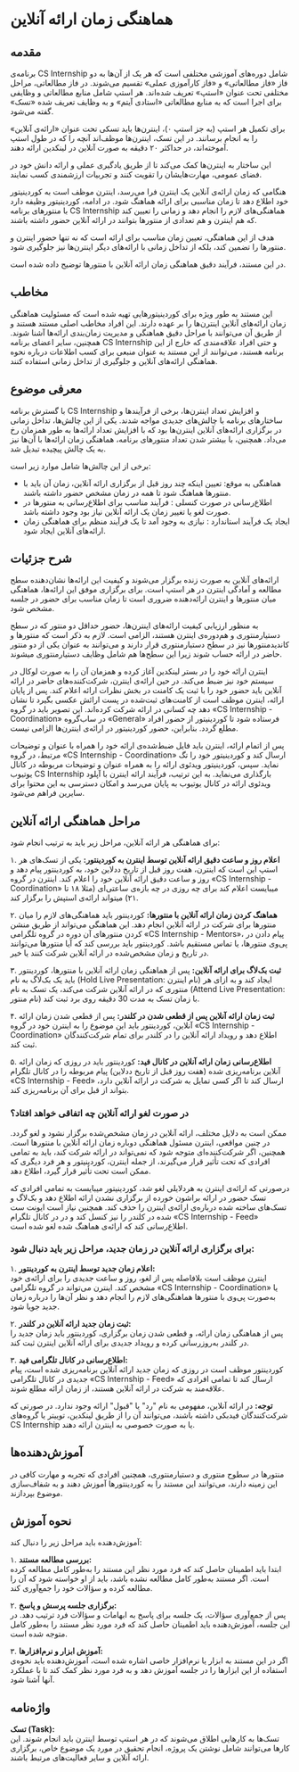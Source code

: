 # هماهنگی زمان ارائه آنلاین

## مقدمه

برنامه‌ی CS Internship شامل دوره‌های آموزشی مختلفی است که هر یک از آن‌ها به دو فاز «فاز مطالعاتی» و «فاز کارآموزی عملی» تقسیم می‌شوند. در فاز مطالعاتی، مراحل مختلفی تحت عنوان «استپ» تعریف شده‌اند. هر استپ شامل منابع مطالعاتی و وظایفی برای اجرا است که به منابع مطالعاتی «استادی آیتم» و به وظایف تعریف شده «تسک» گفته می‌شود.

برای تکمیل هر استپ (به جز استپ ۰)، اینترن‌ها باید تسکی تحت عنوان «ارائه‌ی آنلاین» را به انجام برسانند. در این تسک، اینترن‌ها موظف‌اند آنچه را که در طول استپ آموخته‌اند، در حداکثر ۲۰ دقیقه به صورت آنلاین در لینکدین ارائه دهند.

این ساختار به اینترن‌ها کمک می‌کند تا از طریق یادگیری عملی و ارائه دانش خود در فضای عمومی، مهارت‌هایشان را تقویت کنند و تجربیات ارزشمندی کسب نمایند.

هنگامی که زمان ارائه‌ی آنلاین یک اینترن فرا می‌رسد، اینترن موظف است به کوردینیتور خود اطلاع دهد تا زمان مناسبی برای ارائه هماهنگ شود. در ادامه، کوردینیتور وظیفه دارد با منتورهای برنامه CS Internship هماهنگی‌های لازم را انجام دهد و زمانی را تعیین کند که هم اینترن و هم تعدادی از منتورها بتوانند در ارائه آنلاین حضور داشته باشند.

هدف از این هماهنگی، تعیین زمان مناسب برای ارائه است که نه تنها حضور اینترن و منتورها را تضمین کند، بلکه از تداخل زمانی با ارائه‌های دیگر اینترن‌ها نیز جلوگیری شود.

در این مستند، فرآیند دقیق هماهنگی زمان ارائه آنلاین با منتورها توضیح داده شده است.

## مخاطب

این مستند به طور ویژه برای کوردینیتورهایی تهیه شده است که مسئولیت هماهنگی زمان ارائه‌های آنلاین اینترن‌ها را بر عهده دارند. این افراد مخاطب اصلی مستند هستند و از طریق آن می‌توانند با مراحل دقیق هماهنگی و مدیریت زمان‌بندی ارائه‌ها آشنا شوند. همچنین، سایر اعضای برنامه CS Internship و حتی افراد علاقه‌مندی که خارج از این برنامه هستند، می‌توانند از این مستند به عنوان منبعی برای کسب اطلاعات درباره نحوه هماهنگی ارائه‌های آنلاین و جلوگیری از تداخل زمانی استفاده کنند.

## معرفی موضوع

با گسترش برنامه CS Internship و افزایش تعداد اینترن‌ها، برخی از فرآیندها و ساختارهای برنامه با چالش‌های جدیدی مواجه شدند. یکی از این چالش‌ها، تداخل زمانی در برگزاری ارائه‌های آنلاین اینترن‌ها بود که با افزایش تعداد ارائه‌ها به طور همزمان رخ می‌داد. همچنین، با بیشتر شدن تعداد منتورهای برنامه، هماهنگی زمان ارائه‌ها با آن‌ها نیز به یک چالش پیچیده تبدیل شد.

برخی از این چالش‌ها شامل موارد زیر است:

- هماهنگی به موقع: تعیین اینکه چند روز قبل از برگزاری ارائه آنلاین، زمان آن باید با منتورها هماهنگ شود تا همه در زمان مشخص حضور داشته باشند.
- اطلاع‌رسانی در صورت کنسلی : فرآیند مناسب برای اطلاع‌رسانی به منتورها در صورت لغو یا تغییر زمان یک ارائه آنلاین نیاز بود وجود داشته باشد.
- ایجاد یک فرآیند استاندارد : نیازی به وجود آمد تا یک فرآیند منظم برای هماهنگی زمان ارائه‌های آنلاین ایجاد شود.

## شرح جزئیات

ارائه‌های آنلاین به صورت زنده برگزار می‌شوند و کیفیت این ارائه‌ها نشان‌دهنده سطح مطالعه و آمادگی اینترن در هر استپ است. برای برگزاری موفق این ارائه‌ها، هماهنگی میان منتورها و اینترن ارائه‌دهنده ضروری است تا زمان مناسب برای حضور در جلسه مشخص شود.

به منظور ارزیابی کیفیت ارائه‌های اینترن‌ها، حضور حداقل دو منتور که در سطح دستیارمنتوری و هم‌دوره‌ی اینترن هستند، الزامی است. لازم به ذکر است که منتورها و کاندیدمنتورها نیز در سطح دستیارمنتوری قرار دارند و می‌توانند به عنوان یکی از دو منتور حاضر در ارائه حساب شوند زیرا این سطح‌ها هم شامل وظایف دستیارمنتوری میشوند.

اینترن ارائه خود را در بستر لینکدین آغاز کرده و همزمان آن را به صورت لوکال در سیستم خود نیز ضبط می‌کند. در حین ارائه‌ی اینترن، شرکت‌کننده‌های حاضر در ارائه آنلاین باید حضور خود را با ثبت یک کامنت در بخش نظرات ارائه اعلام کند. پس از پایان ارائه، اینترن موظف است از کامنت‌های ثبت‌شده در پست ارائش عکسی بگیرد تا نشان دهد چه کسانی در ارائه شرکت کرده‌اند. این تصویر باید در گروه «CS Internship - Coordination» در ساب‌گروه «General» فرستاده شود تا کوردینیتور از حضور افراد مطلع گردد. بنابراین، حضور کوردینیتور در ارائه‌ی اینترن‌ها الزامی نیست.

پس از اتمام ارائه، اینترن باید فایل ضبط‌شده‌ی ارائه خود را همراه با عنوان و توضیحات مرتبط، در گروه «CS Internship - Coordination» ارسال کند و کوردینیتور خود را تگ نماید. سپس، کوردینیتور ویدئوی ارائه را به همراه عنوان و توضیحات مربوطه در کانال یوتیوب CS Internship بارگذاری می‌نماید. به این ترتیب، فرآیند ارائه اینترن با آپلود ویدئوی ارائه در کانال یوتیوب به پایان می‌رسد و امکان دسترسی به این محتوا برای سایرین فراهم می‌شود.

## مراحل هماهنگی ارائه آنلاین

برای هماهنگی هر ارائه آنلاین، مراحل زیر باید به ترتیب انجام شود:

۱. **اعلام روز و ساعت دقیق ارائه آنلاین توسط اینترن به کوردینتور:** 
   یکی از تسک‌های هر استپ این است که اینترن، هفت روز قبل از تاریخ ددلاین خود، به کوردینتور پیام دهد و روز و ساعت دقیق ارائه آنلاین خود را اعلام کند. اینترن در گروه «CS Internship - Coordination» میبایست اعلام کند برای چه روزی در چه بازه‌ی ساعتی‌ای (مثلا ۱۸ تا ۲۱) میتواند ارائه‌ی استپش را برگزار کند.

۲. **هماهنگ کردن زمان ارائه آنلاین با منتورها:** 
   کوردینتور باید هماهنگی‌های لازم را میان منتورها برای شرکت در ارائه آنلاین انجام دهد. این هماهنگی می‌تواند از طریق منشن کردن منتورهای آن دوره در گروه تلگرامی «CS Internship - Mentors»، پیام دادن در پی‌وی منتورها، یا تماس مستقیم باشد. کوردینتور باید بررسی کند که آیا منتورها می‌توانند در تاریخ و زمان مشخص‌شده در ارائه آنلاین شرکت کنند یا خیر.

۳. **ثبت بک‌لاگ برای ارائه آنلاین:** 
   پس از هماهنگی زمان ارائه آنلاین با منتورها، کوردینتور باید یک بک‌لاگ به نام (Hold Live Presentation: نام اینترن) ایجاد کند و به ازای هر منتوری که در ارائه آنلاین شرکت می‌کند، یک تسک به نام (Attend Live Presentation: نام منتور) با زمان تسک به مدت 30 دقیقه روی برد ثبت کند.

۴. **ثبت زمان ارائه آنلاین پس از قطعی شدن در کلندر:** 
   پس از قطعی شدن زمان ارائه آنلاین، کوردینتور باید این موضوع را به اینترن خود در گروه «CS Internship - Coordination» اطلاع دهد و رویداد ارائه آنلاین را در کلندر برای تمام شرکت‌کنندگان ثبت کند.

۵. **اطلاع‌رسانی زمان ارائه آنلاین در کانال فید:** 
   کوردینتور باید در روزی که زمان ارائه آنلاین برنامه‌ریزی شده (هفت روز قبل از تاریخ ددلاین) پیام مربوطه را در کانال تلگرام «CS Internship - Feed» ارسال کند تا اگر کسی تمایل به شرکت در ارائه آنلاین دارد، بتواند از قبل برای آن برنامه‌ریزی کند.


### در صورت لغو ارائه آنلاین چه اتفاقی خواهد افتاد؟

ممکن است به دلایل مختلف، ارائه آنلاین در زمان مشخص‌شده برگزار نشود و لغو گردد. در چنین مواقعی، اینترن مسئول هماهنگی دوباره زمان ارائه آنلاین با منتورها است. همچنین، اگر شرکت‌کننده‌ای متوجه شود که نمی‌تواند در ارائه شرکت کند، باید به تمامی افرادی که تحت تأثیر قرار می‌گیرند، از جمله اینترن، کوردینیتور و هر فرد دیگری که ممکن است تحت تأثیر قرار گیرد، اطلاع دهد. 

درصورتی که ارائه‌ی اینترن به هردلایلی لغو شد، کوردینیتور میبایست به تمامی افرادی که تسک حضور در ارائه براشون خورده از برگزاری نشدن ارائه اطلاع دهد و بک‌لاگ و تسک‌های ساخته شده درباره‌ی ارائه‌ی اینترن را حذف کند. همچنین نیاز است ایونت ست شده در کلندر را نیز کنسل کند و در در کانال تلگرام «CS Internship - Feed» اطلاع‌رسانی کند که ارائه‌ی هماهنگ شده لغو شده است.

### برای برگزاری ارائه آنلاین در زمان جدید، مراحل زیر باید دنبال شود:

۱. **اعلام زمان جدید توسط اینترن به کوردینتور:**  
   اینترن موظف است بلافاصله پس از لغو، روز و ساعت جدیدی را برای ارائه‌ی خود مشخص کند. اینترن می‌تواند در گروه تلگرامی «CS Internship - Coordination» یا به‌صورت پی‌وی با منتورها هماهنگی‌های لازم را انجام دهد و نظر آن‌ها را درباره زمان جدید جویا شود.

۲. **ثبت زمان جدید ارائه آنلاین در کلندر:**  
   پس از هماهنگی زمان ارائه، و قطعی شدن زمان برگزاری، کوردینتور باید زمان جدید را در کلندر به‌روزرسانی کرده و رویداد جدیدی برای ارائه آنلاین اینترن ثبت کند.

۳. **اطلاع‌رسانی در کانال تلگرامی فید:**  
   کوردینتور موظف است در روزی که زمان جدید ارائه آنلاین برنامه‌ریزی شده است، پیام جدیدی در کانال تلگرامی «CS Internship - Feed» ارسال کند تا تمامی افرادی که علاقه‌مند به شرکت در ارائه آنلاین هستند، از زمان ارائه مطلع شوند.

   **توجه:** در ارائه آنلاین، مفهومی به نام "رد" یا "قبول" ارائه وجود ندارد. در صورتی که شرکت‌کنندگان فیدبکی داشته باشند، می‌توانند آن را از طریق لینکدین، توییتر یا گروه‌های CS Internship یا به صورت خصوصی به اینترن ارائه دهند.

## آموزش‌دهنده‌ها

منتورها در سطوح منتوری و دستیارمنتوری، همچنین افرادی که تجربه و مهارت کافی در این زمینه دارند، می‌توانند این مستند را به کوردینتورها آموزش دهند و به شفاف‌سازی موضوع بپردازند.

## نحوه‌ آموزش

آموزش‌دهنده باید مراحل زیر را دنبال کند:

۱. **بررسی مطالعه مستند:**  
   ابتدا باید اطمینان حاصل کند که فرد مورد نظر این مستند را به‌طور کامل مطالعه کرده است. اگر مستند به‌طور کامل مطالعه نشده باشد، باید از او خواسته شود که آن را مطالعه کرده و سؤالات خود را جمع‌آوری کند.

۲. **برگزاری جلسه پرسش و پاسخ:**  
   پس از جمع‌آوری سؤالات، یک جلسه برای پاسخ به ابهامات و سؤالات فرد ترتیب دهد. در این جلسه، آموزش‌دهنده باید اطمینان حاصل کند که فرد مورد نظر مستند را به‌طور کامل متوجه شده است.

۳. **آموزش ابزار و نرم‌افزارها:**  
   اگر در این مستند به ابزار یا نرم‌افزار خاصی اشاره شده است، آموزش‌دهنده باید نحوه‌ی استفاده از این ابزارها را در جلسه آموزش دهد و به فرد مورد نظر کمک کند تا با عملکرد آنها آشنا شود.

## واژه‌نامه

**تسک (Task):**  
تسک‌ها به کارهایی اطلاق می‌شوند که در هر استپ توسط اینترن باید انجام شوند. این کارها می‌توانند شامل نوشتن یک پروژه، انجام تحقیق در مورد یک موضوع خاص، برگزاری ارائه آنلاین و سایر فعالیت‌های مرتبط باشند.

